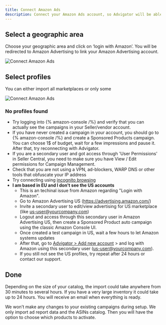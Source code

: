 ```yaml
---
title: Connect Amazon Ads
description: Connect your Amazon Ads account, so Advigator will be able to create and manage ad campaigns
---
```




## Select a geographic area

Choose your geographic area and click on ‘login with Amazon’. You will be redirected to Amazon Advertising to link your Amazon Advertising account.

![Connect Amazon Ads](/images/getting-started/connect.png)

## Select profiles

You can either import all marketplaces or only some

![Connect Amazon Ads](/images/getting-started/profiles.png)

### No profiles found
- Try logging into {% amazon-console /%}  and verify that you can actually see the campaigns in your Seller/vendor account. 
- If you have never created a campaign in your account, you should go to {% amazon-console /%}  and create a Sponsored Products campaign. You can choose 1$ of budget, wait for a few impressions and pause it. After that, try reconnecting with Advigator.
- If you are a secondary user and got access through 'User Permissions' in Seller Central, you need to make sure you have View / Edit permissions for Campaign Management.
- Check that you are not using a VPN, ad-blockers, WARP DNS or other tools that obfuscate your IP address
- Try connecting using [incognito browsing](https://www.youtube.com/results?search_query=How+To+Go+Incognito+On+Google+Chrome)
- **I am based in EU and I don't see the US accounts**
    - This is an techinal issue from Amazon regarding "Login with Amazon". 
    - Go to Amazon Advertising US (https://advertising.amazon.com/)
    - Invite a secondary user to edit/view advertising for US marketplace (like us-user@yourcompany.com)
    - Logout and access through this secondary user in Amazon Advertising US, then create a Sponsored Product auto campaign using the classic Amazon Console UI.
    - Once created a test campaign in US, wait a few hours to let Amazon systems updates
    - After that, go to [Advigator > Add new account](https://dashboard.advigator.com/profiles/new) > and log with Amazon using this secondary user (us-user@yourcompany.com).
    - If you still not see the US profiles, try repeat after 24 hours or contact our support.


## Done

Depending on the size of your catalog, the import could take anywhere from 30 minutes to several hours. If you have a very large inventory it could take up to 24 hours. You will receive an email when everything is ready.

We won’t make any changes to your existing campaigns during setup. We only import ad report data and the ASINs catalog. Then you will have the option to choose which products to activate.
